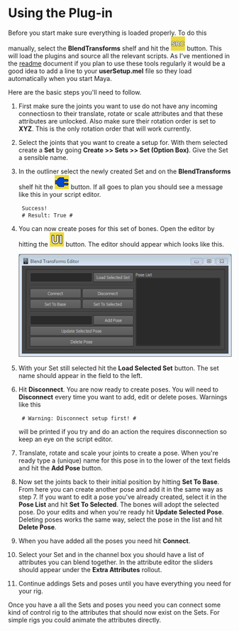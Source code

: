 # Using the Plug-in

Before you start make sure everything is loaded properly. To do this manually, select the __BlendTransforms__ shelf and hit the ![](./prefs/icons/BlendTransforms/source.bmp) button. This will load the plugins and source all the relevant scripts. As I've mentioned in the [readme](./README.md) document if you plan to use these tools regularly it would be a good idea to add a line to your __userSetup.mel__ file so they load automatically when you start Maya.

Here are the basic steps you'll need to follow.

1. First make sure the joints you want to use do not have any incoming connectiosn to their translate, rotate or scale attributes and that these attributes are unlocked. Also make sure their rotation order is set to __XYZ__. This is the only rotation order that will work currently.
2. Select the joints that you want to create a setup for. With them selected create a __Set__ by going __Create >> Sets >> Set (Option Box)__. Give the Set a sensible name.
3. In the outliner select the newly created Set and on the __BlendTransforms__ shelf hit the ![](./prefs/icons/BlendTransforms/connect.bmp) button. If all goes to plan you should see a message like this in your script editor.
    
        Success!
        # Result: True # 
4. You can now create poses for this set of bones. Open the editor by hitting the ![](./prefs/icons/BlendTransforms/ui.bmp) button. The editor should appear which looks like this.

    ![](./images/UI.PNG)

5. With your Set still selected hit the __Load Selected Set__ button. The set name should appear in the field to the left.
6. Hit __Disconnect__. You are now ready to create poses. You will need to __Disconnect__ every time you want to add, edit or delete poses. Warnings like this

        # Warning: Disconnect setup first! # 

    will be printed  if you try and do an action the requires disconnection so keep an eye on the script editor.
7. Translate, rotate and scale your joints to create a pose. When you're ready type a (unique) name for this pose in to the lower of the text fields and hit the __Add Pose__ button.
8. Now set the joints back to their initial position by hitting __Set To Base__. From here you can create another pose and add it in the same way as step 7. If you want to edit a pose you've already created, select it in the __Pose List__ and hit __Set To Selected__. The bones will adopt the selected pose. Do your edits and when you're ready hit __Update Selected Pose__. Deleting poses works the same way, select the pose in the list and hit __Delete Pose__.
9. When you have added all the poses you need hit __Connect__.
10. Select your Set and in the channel box you should have a list of attributes you can blend together. In the attribute editor the sliders should appear under the __Extra Attributes__ rollout.
11. Continue addings Sets and poses until you have everything you need for your rig.

Once you have a all the Sets and poses you need you can connect some kind of control rig to the attributes that should now exist on the Sets. For simple rigs you could animate the attributes directly.
